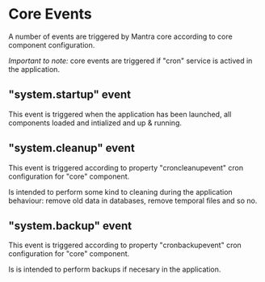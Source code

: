 # Core Events

A number of events are triggered by Mantra core according to core component configuration.

*Important to note:* core events are triggered if "cron" service is actived in the application.

## "system.startup" event

This event is triggered when the application has been launched, all components loaded and intialized and up & running.

## "system.cleanup" event

This event is triggered according to property "croncleanupevent" cron configuration for "core" component.

Is intended to perform some kind to cleaning during the application behaviour: remove old data in databases, remove temporal files and so no.

## "system.backup" event

This event is triggered according to property "cronbackupevent" cron configuration for "core" component.

Is is intended to perform backups if necesary in the application.